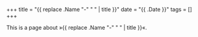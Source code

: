 +++
title = "{{ replace .Name "-" " " | title }}"
date = "{{ .Date }}"
tags = []
+++

This is a page about »{{ replace .Name "-" " " | title }}«.
